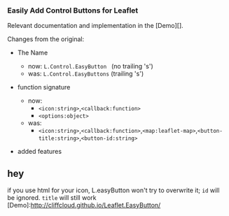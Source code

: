 ### Easily Add Control Buttons for Leaflet

Relevant documentation and implementation in the [Demo][].

Changes from the original:
  * The Name
    * now: `L.Control.EasyButton ` (no trailing 's')
    * was: `L.Control.EasyButtons` (trailing 's')
  * function signature
    * now:
      * `<icon:string>`,`<callback:function>`
      * `<options:object>`
    * was:
      * `<icon:string>`,`<callback:function>`,`<map:leaflet-map>`,`<button-title:string>`,`<button-id:string>`

  * added features

## hey

if you use html for your icon, L.easyButton won't try to overwrite it;
`id` will be ignored. `title` will still work
[Demo]:http://cliffcloud.github.io/Leaflet.EasyButton/
